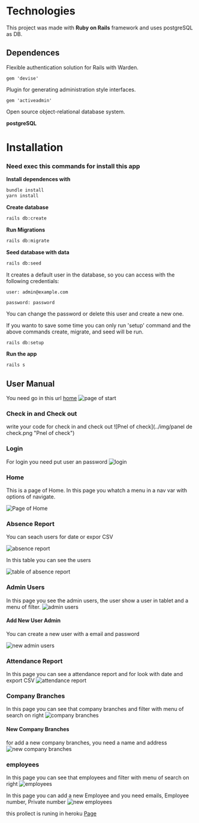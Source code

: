 # Technologies 
This project was made with **Ruby on Rails** framework and uses postgreSQL as DB.

## Dependences

Flexible authentication solution for Rails with Warden.

`gem 'devise'`

Plugin for generating administration style interfaces.

`gem 'activeadmin'`

Open source object-relational database system.

**postgreSQL**
 
# Installation
### **Need exec this commands for install this app**

**Install dependences with**
```bash
bundle install
yarn install
```
**Create database**
```bash
rails db:create
```
**Run Migrations**
```bash
rails db:migrate
```
**Seed database with data**
```bash
rails db:seed
```
It creates a default user in the database, so you can access with the following credentials:

`user: admin@example.com`

`password: password`

You can change the password or delete this user and create a new one.

If you wanto to save some time you can only run 'setup' command and the above commands create, migrate, and seed will be run.
```bash
rails db:setup
```

**Run the app**
```bash
rails s
```

## User Manual
You need go in this url [home](127.0.0.1:3000 "home")
![page of start](../img/inicio.png "page of start")

### Check in and Check out
write your code  for check in and check out 
![Pnel of check](../img/panel de check.png "Pnel of check")

### Login
For login  you need put user an password
![login](../img/login.png "login")

### Home
This is  a page of Home. In this page you whatch a menu in a nav var  with  options of navigate.

![Page of Home](../img/home.png "Page of Home")

### Absence Report
You can seach users for date or expor CSV

![absence report](../img/absence_report.png "seach absence report")

In this table you can see  the users

![table of absence report](../img/table_absence_report.png "table of absence report")

### Admin Users
In this page you see the admin users, the user show a  user in tablet and a menu of filter.
![admin users](../img/admin_users.png "admin users")
####  Add New User Admin
You can create a new  user with a email and password

![new admin users](../img/new_admin_users.png "new admin users")

###  Attendance Report
In this page you can see a attendance report and  for look with date and export CSV
![attendance report](../img/attendance_report.png "attendance report")

### Company Branches
In this page you can see that company branches and filter with menu of  search on right
![company branches](../img/company_branches.png "company branches")
#### New Company Branches
for add a new company branches,  you need a name and address
![new company branches](../img/new_company_branches.png "new company branches")

### employees
In this page you can see that employees and filter with menu of  search on right
![employees](../img/employees.png "employees")

In this page you can add a new Employee and you need emails, Employee number, Private number
![new employees](../img/new_employees.png "new employees")


this prollect is runing in heroku [Page](http://heroku  "Page")
